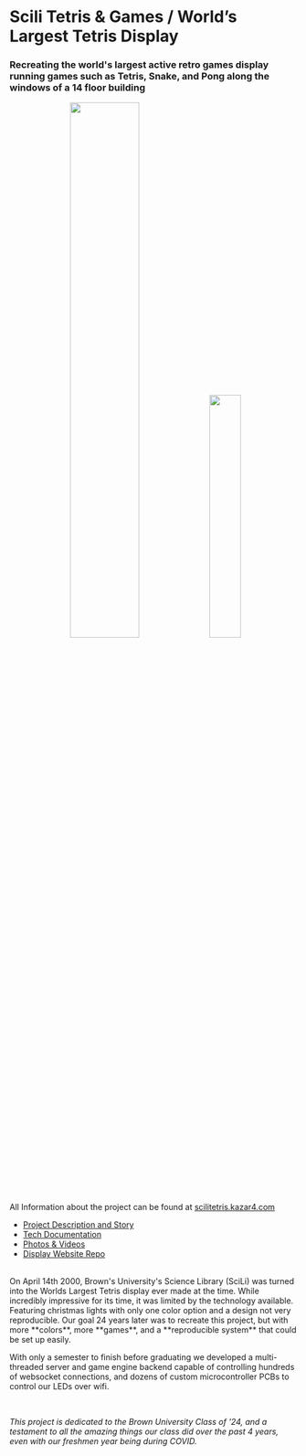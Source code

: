 # Scili Tetris & Games / World’s Largest Tetris Display

### Recreating the world's largest active retro games display running games such as Tetris, Snake, and Pong along the windows of a 14 floor building

<p align="center" width="100%">
    <img width="49%" src="https://scilitetris.kazar4.com/media/scilinobg.png">
    <img width="33%" src="https://scilitetris.kazar4.com/media/sciligameround.png">
</p>

All Information about the project can be found at [scilitetris.kazar4.com](https://scilitetris.kazar4.com)
- [Project Description and Story](https://scilitetris.kazar4.com/about.html)
- [Tech Documentation](https://scilitetris.kazar4.com/tech.html)
- [Photos & Videos](https://scilitetris.kazar4.com/photos.html)
- [Display Website Repo](https://github.com/kazar4/SciliTetrisWebsite)
</br>
On April 14th 2000, Brown's University's Science Library (SciLi) was turned into the Worlds Largest Tetris display ever made at the time. While incredibly impressive for its time, it was limited by the technology available. Featuring christmas lights with only one color option and a design not very reproducible. Our goal 24 years later was to recreate this project, but with more **colors**, more **games**, and a **reproducible system** that could be set up easily.

With only a semester to finish before graduating we developed a multi-threaded server and game engine backend capable of controlling hundreds of websocket connections, and dozens of custom microcontroller PCBs to control our LEDs over wifi.

</br>

_This project is dedicated to the Brown University Class of '24, and a testament to all the amazing things our class did over the past 4 years, even with our freshmen year being during COVID._
